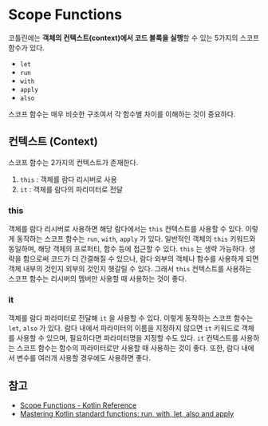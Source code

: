 # Scope Functions

코틀린에는 **객체의 컨텍스트(context)에서 코드 블록을 실행**할 수 있는 5가지의 스코프 함수가 있다.

* `let`
* `run`
* `with`
* `apply`
* `also`

스코프 함수는 매우 비슷한 구조여서 각 함수별 차이를 이해하는 것이 중요하다.

## 컨텍스트 (Context)

스코프 함수는 2가지의 컨텍스트가 존재한다.

1. `this` : 객체를 람다 리시버로 사용
2. `it` : 객체를 람다의 파리미터로 전달

### this

객체를 람다 리시버로 사용하면 해당 람다에서는 `this` 컨텍스트를 사용할 수 있다. 이렇게 동작하는 스코프 함수는 `run`, `with`, `apply` 가 있다. 일반적인 객체의 `this` 키워드와 동일하며, 해당 객체의 프로퍼티, 함수 등에 접근할 수 있다. `this` 는 생략 가능하다. 생략을 함으로써 코드가 더 간결해질 수 있으나, 람다 외부의 객체나 함수를 사용하게 되면 객체 내부의 것인지 외부의 것인지 헷갈릴 수 있다. 그래서 `this` 컨텍스트를 사용하는 스코프 함수는 리시버의 멤버만 사용할 때 사용하는 것이 좋다.

### it

객체를 람다 파라미터로 전달해 `it` 을 사용할 수 있다. 이렇게 동작하는 스코프 함수는 `let`, `also` 가 있다. 람다 내에서 파라미터의 이름을 지정하지 않으면 `it` 키워드로 객체를 사용할 수 있으며, 필요하다면 파라미터명을 지정할 수도 있다. `it` 컨텍스트를 사용하는 스코프 함수는 함수의 파라미터로만 사용할 때 사용하는 것이 좋다. 또한, 람다 내에서 변수를 여러개 사용할 경우에도 사용하면 좋다.



## 참고

* [Scope Functions - Kotlin Reference](https://kotlinlang.org/docs/reference/scope-functions.html)
* [Mastering Kotlin standard functions: run, with, let, also and apply](https://medium.com/@elye.project/mastering-kotlin-standard-functions-run-with-let-also-and-apply-9cd334b0ef84)
